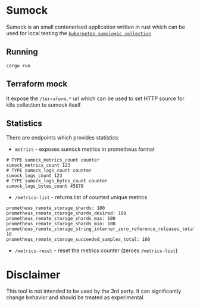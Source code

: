 # Sumock

Sumock is an small contenerised application written in rust which can be used for local testing the [`kubernetes sumologic collection`](https://github.com/SumoLogic/sumologic-kubernetes-collection)

## Running

```
cargo run
```

## Terraform mock

It expose the `/terraform.*` url which can be used to set HTTP source for k8s collection to sumock itself

## Statistics

There are endpoints which provides statistics:
 * `metrics` - exposes sumock metrics in prometheus format
  ```
  # TYPE sumock_metrics_count counter
  sumock_metrics_count 123
  # TYPE sumock_logs_count counter
  sumock_logs_count 123
  # TYPE sumock_logs_bytes_count counter
  sumock_logs_bytes_count 45678
  ```
 * `/metrics-list` - returns list of counted unique metrics
  ```
  prometheus_remote_storage_shards: 100
  prometheus_remote_storage_shards_desired: 100
  prometheus_remote_storage_shards_max: 100
  prometheus_remote_storage_shards_min: 100
  prometheus_remote_storage_string_interner_zero_reference_releases_total: 10
  prometheus_remote_storage_succeeded_samples_total: 100
  ```
 * `/metrics-reset` - reset the metrics counter (zeroes `/metrics-list`)

# Disclaimer

This tool is not intended to be used by the 3rd party. It can significantly change behavior and should be treated as experimental.